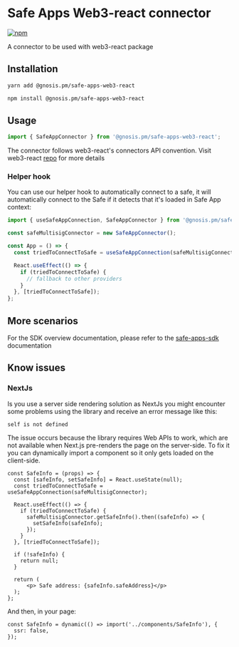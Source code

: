# Safe Apps Web3-react connector

[![npm](https://img.shields.io/npm/v/@gnosis.pm/safe-apps-web3-react)](https://www.npmjs.com/package/@gnosis.pm/safe-apps-web3-react)

A connector to be used with web3-react package

## Installation

```bash
yarn add @gnosis.pm/safe-apps-web3-react

npm install @gnosis.pm/safe-apps-web3-react
```

## Usage

```js
import { SafeAppConnector } from '@gnosis.pm/safe-apps-web3-react';
```

The connector follows web3-react's connectors API convention. Visit web3-react [repo](https://github.com/NoahZinsmeister/web3-react) for more details

### Helper hook

You can use our helper hook to automatically connect to a safe, it will automatically connect to the Safe if it detects that it's loaded in Safe App context:

```js
import { useSafeAppConnection, SafeAppConnector } from '@gnosis.pm/safe-apps-web3-react';

const safeMultisigConnector = new SafeAppConnector();

const App = () => {
  const triedToConnectToSafe = useSafeAppConnection(safeMultisigConnector);

  React.useEffect(() => {
    if (triedToConnectToSafe) {
      // fallback to other providers
    }
  }, [triedToConnectToSafe]);
};
```

## More scenarios

For the SDK overview documentation, please refer to the [safe-apps-sdk](https://github.com/gnosis/safe-apps-sdk/) documentation

## Know issues

### NextJs

Is you use a server side rendering solution as NextJs you might encounter some problems using the library and receive an error message like this:

`self is not defined`

The issue occurs because the library requires Web APIs to work, which are not available when Next.js pre-renders the page on the server-side. To fix it you can dynamically import a component so it only gets loaded on the client-side.

```
const SafeInfo = (props) => {
  const [safeInfo, setSafeInfo] = React.useState(null);
  const triedToConnectToSafe = useSafeAppConnection(safeMultisigConnector);

  React.useEffect(() => {
    if (triedToConnectToSafe) {
      safeMultisigConnector.getSafeInfo().then((safeInfo) => {
        setSafeInfo(safeInfo);
      });
    }
  }, [triedToConnectToSafe]);

  if (!safeInfo) {
    return null;
  }

  return (
      <p> Safe address: {safeInfo.safeAddress}</p>
  );
};
```

And then, in your page:

```
const SafeInfo = dynamic(() => import('../components/SafeInfo'), {
  ssr: false,
});
```
